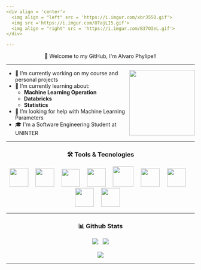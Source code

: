 ```yaml
---
<div align = 'center'>
  <img align = "left" src = 'https://i.imgur.com/xbrJ55O.gif'>
  <img src ='https://i.imgur.com/UTajLI5.gif'>
  <img align = "right" src = 'https://i.imgur.com/B37OIeL.gif'>
</div>

---
```

<div align = 'center'>
  <p>👋 Welcome to my GitHub, I'm Alvaro Phylipe!!</p>
</div>

---
<p>
  <img src = 'https://i.imgur.com/EyST2go.gif' width = '175' align = 'right' >
</p>


- 🔭 I’m currently working on my course and personal projects
- 🌱 I’m currently learning about:
   - **Machine Learning Operation**
   - **Databricks**
   - **Statistics**
- 🤔 I’m looking for help with Machine Learning Parameters
- 🎓 I'm a Software Engineering Student at UNINTER

---
<div align = 'center'>
  <h3>🛠 Tools & Tecnologies </h3>
  <img src="https://cdn.jsdelivr.net/gh/devicons/devicon/icons/python/python-original.svg" width = '50'> &nbsp &nbsp
  <img src='https://cdn.jsdelivr.net/gh/devicons/devicon/icons/r/r-original.svg' width = '50'> &nbsp &nbsp
  <img src="https://cdn.jsdelivr.net/gh/devicons/devicon/icons/vscode/vscode-original.svg" width = '48'> &nbsp &nbsp
  <img src="https://cdn.jsdelivr.net/gh/devicons/devicon/icons/jupyter/jupyter-original-wordmark.svg" width = '50'> &nbsp &nbsp
  <img src="https://cdn.jsdelivr.net/gh/devicons/devicon/icons/mysql/mysql-plain-wordmark.svg"  width = '55'> &nbsp &nbsp
  <img src="https://cdn.jsdelivr.net/gh/devicons/devicon/icons/postgresql/postgresql-original.svg" width = '50'> &nbsp &nbsp
  <img src="https://cdn.jsdelivr.net/gh/devicons/devicon/icons/anaconda/anaconda-original.svg" width = '50'> &nbsp &nbsp
  <img src = 'https://cdn2.iconfinder.com/data/icons/mixd/512/3_tableau-512.png' width = '50'> &nbsp &nbsp
  <img src="https://cdn.jsdelivr.net/gh/devicons/devicon/icons/linux/linux-original.svg" width='50'> &nbsp &nbsp

</div>

---
<div align = 'center'>
  <h3>📊 Github Stats</h3>
  <img src="https://github-readme-stats.vercel.app/api?username=alvarophylipe&show_icons=true&theme=merko"> &nbsp
  <img src="https://github-readme-streak-stats.herokuapp.com?user=alvarophylipe&theme=merko&date_format=M%20j%5B%2C%20Y%5D">
  <br></br>
  <img src="https://github-readme-stats.vercel.app/api/top-langs/?username=alvarophylipe&layout=compact&theme=merko">
</div>

---


<!--
**alvarophylipe/alvarophylipe** is a ✨ _special_ ✨ repository because its `README.md` (this file) appears on your GitHub profile.

Here are some ideas to get you started:

- 🔭 I’m currently working on ...
- 🌱 I’m currently learning ...
- 👯 I’m looking to collaborate on ...
- 🤔 I’m looking for help with ...
- 💬 Ask me about ...
- 📫 How to reach me: ...
- 😄 Pronouns: ...
- ⚡ Fun fact: ...
-->
